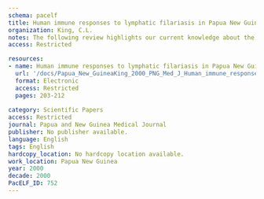 ```yaml
---
schema: pacelf
title: Human immune responses to lymphatic filariasis in Papua New Guinea
organization: King, C.L.
notes: The following review highlights our current knowledge about the host immune response to lymphatic filariasis. Our understanding of how the host immune response influences the risk of developing disease has changed dramatically over the past decade. Previously the spectrum of disease associated with lymphatic filariasis was largely attributed to the nature of the host immune response. Now we appreciate that the duration and intensity of infection and possibly the direct influence of parasite-derived molecules also determine the risk of disease. The review highlights recent studies examining the influence of transmission intensity on the host immune response, and how this might be mediated by defects in antigen-presenting cell function, and also the role of basophils and mast cells.
access: Restricted

resources:
- name: Human immune responses to lymphatic filariasis in Papua New Guinea
  url: '/docs/Papua_New_GuineaKing_2000_PNG_Med_J_Human_immune_response_LF_PNG.txt'
  format: Electronic
  access: Restricted
  pages: 203-212
 
category: Scientific Papers
access: Restricted
journal: Papua and New Guinea Medical Journal
publisher: No publisher available. 
language: English 
tags: English 
hardcopy_location: No hardcopy location available.
work_location: Papua New Guinea
year: 2000
decade: 2000
PacELF_ID: 752
---
```

